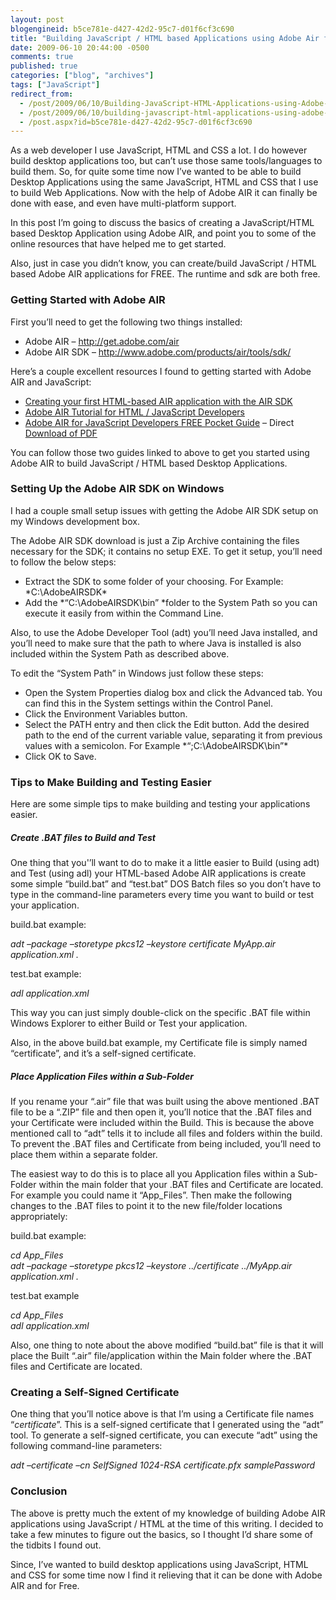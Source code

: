```yaml
---
layout: post
blogengineid: b5ce781e-d427-42d2-95c7-d01f6cf3c690
title: "Building JavaScript / HTML based Applications using Adobe Air for FREE"
date: 2009-06-10 20:44:00 -0500
comments: true
published: true
categories: ["blog", "archives"]
tags: ["JavaScript"]
redirect_from: 
  - /post/2009/06/10/Building-JavaScript-HTML-Applications-using-Adobe-AIR-for-FREE
  - /post/2009/06/10/building-javascript-html-applications-using-adobe-air-for-free
  - /post.aspx?id=b5ce781e-d427-42d2-95c7-d01f6cf3c690
---
```

<!-- more -->

As a web developer I use JavaScript, HTML and CSS a lot. I do however build desktop applications too, but can&rsquo;t use those same tools/languages to build them. So, for quite some time now I&rsquo;ve wanted to be able to build Desktop Applications using the same JavaScript, HTML and CSS that I use to build Web Applications. Now with the help of Adobe AIR it can finally be done with ease, and even have multi-platform support.

In this post I&rsquo;m going to discuss the basics of creating a JavaScript/HTML based Desktop Application using Adobe AIR, and point you to some of the online resources that have helped me to get started.

Also, just in case you didn&rsquo;t know, you can create/build JavaScript / HTML based Adobe AIR applications for FREE. The runtime and sdk are both free.
<h3>Getting Started with Adobe AIR</h3>

First you&rsquo;ll need to get the following two things installed:
<ul>
<li>Adobe AIR &ndash; <a href="http://get.adobe.com/air">http://get.adobe.com/air</a> </li>
<li>Adobe AIR SDK &ndash; <a title="http://www.adobe.com/products/air/tools/sdk/" href="http://www.adobe.com/products/air/tools/sdk/">http://www.adobe.com/products/air/tools/sdk/</a> </li>
</ul>

Here&rsquo;s a couple excellent resources I found to getting started with Adobe AIR and JavaScript:
<ul>
<li><a href="http://help.adobe.com/en_US/AIR/1.5/devappshtml/WS5b3ccc516d4fbf351e63e3d118666ade46-7ecc.html" target="_blank">Creating your first HTML-based AIR application with the AIR SDK</a> </li>
<li><a href="http://www.petefreitag.com/item/667.cfm" target="_blank">Adobe AIR Tutorial for HTML / JavaScript Developers</a> </li>
<li><a href="http://ajaxian.com/archives/adobe-air-for-javascript-developers-pocketguide" target="_blank">Adobe AIR for JavaScript Developers FREE Pocket Guide</a> &ndash; Direct <a href="http://onair.adobe.com/files/AIRforJSDevPocketGuide.pdf?sdid=CEYFA" target="_blank">Download of PDF</a> </li>
</ul>

You can follow those two guides linked to above to get you started using Adobe AIR to build JavaScript / HTML based Desktop Applications.
<h3>Setting Up the Adobe AIR SDK on Windows</h3>

I had a couple small setup issues with getting the Adobe AIR SDK setup on my Windows development box.

The Adobe AIR SDK download is just a Zip Archive containing the files necessary for the SDK; it contains no setup EXE. To get it setup, you&rsquo;ll need to follow the below steps:
<ul>
<li>Extract the SDK to some folder of your choosing. For Example: *C:\AdobeAIRSDK* </li>
<li>Add the *&ldquo;C:\AdobeAIRSDK\bin&rdquo; *folder to the System Path so you can execute it easily from within the Command Line. </li>
</ul>

Also, to use the Adobe Developer Tool (adt) you&rsquo;ll need Java installed, and you&rsquo;ll need to make sure that the path to where Java is installed is also included within the System Path as described above.

To edit the &ldquo;System Path&rdquo; in Windows just follow these steps:
<ul>
<li>Open the System Properties dialog box and click the Advanced tab. You can find this in the System settings within the Control Panel. </li>
<li>Click the Environment Variables button. </li>
<li>Select the PATH entry and then click the Edit button. Add the desired path to the end of the current variable value, separating it from previous values with a semicolon. For Example *&ldquo;;C:\AdobeAIRSDK\bin&rdquo;* </li>
<li>Click OK to Save. </li>
</ul>
<h3>Tips to Make Building and Testing Easier</h3>

Here are some simple tips to make building and testing your applications easier.
<h5>Create .BAT files to Build and Test</h5>

One thing that you'&rsquo;ll want to do to make it a little easier to Build (using adt) and Test (using adl) your HTML-based Adobe AIR applications is create some simple &ldquo;build.bat&rdquo; and &ldquo;test.bat&rdquo; DOS Batch files so you don&rsquo;t have to type in the command-line parameters every time you want to build or test your application.

build.bat example:

*adt &ndash;package &ndash;storetype pkcs12 &ndash;keystore certificate MyApp.air application.xml .*

test.bat example:

*adl application.xml*

This way you can just simply double-click on the specific .BAT file within Windows Explorer to either Build or Test your application.

Also, in the above build.bat example, my Certificate file is simply named &ldquo;certificate&rdquo;, and it&rsquo;s a self-signed certificate.
<h5>Place Application Files within a Sub-Folder</h5>

If you rename your &ldquo;.air&rdquo; file that was built using the above mentioned .BAT file to be a &ldquo;.ZIP&rdquo; file and then open it, you&rsquo;ll notice that the .BAT files and your Certificate were included within the Build. This is because the above mentioned call to &ldquo;adt&rdquo; tells it to include all files and folders within the build. To prevent the .BAT files and Certificate from being included, you&rsquo;ll need to place them within a separate folder.

The easiest way to do this is to place all you Application files within a Sub-Folder within the main folder that your .BAT files and Certificate are located. For example you could name it &ldquo;App_Files&rdquo;. Then make the following changes to the .BAT files to point it to the new file/folder locations appropriately:

build.bat example:

*cd App_Files <br />adt &ndash;package &ndash;storetype pkcs12 &ndash;keystore ../certificate ../MyApp.air application.xml .*

test.bat example

*cd App_Files <br />adl application.xml*

Also, one thing to note about the above modified &ldquo;build.bat&rdquo; file is that it will place the Built &ldquo;.air&rdquo; file/application within the Main folder where the .BAT files and Certificate are located.
<h3>Creating a Self-Signed Certificate</h3>

One thing that you&rsquo;ll notice above is that I&rsquo;m using a Certificate file names &ldquo;*certificate*&rdquo;. This is a self-signed certificate that I generated using the &ldquo;adt&rdquo; tool. To generate a self-signed certificate, you can execute &ldquo;adt&rdquo; using the following command-line parameters:

*adt &ndash;certificate &ndash;cn SelfSigned 1024-RSA certificate.pfx samplePassword*
<h3>Conclusion</h3>

The above is pretty much the extent of my knowledge of building Adobe AIR applications using JavaScript / HTML at the time of this writing. I decided to take a few minutes to figure out the basics, so I thought I&rsquo;d share some of the tidbits I found out.

Since, I&rsquo;ve wanted to build desktop applications using JavaScript, HTML and CSS for some time now I find it relieving that it can be done with Adobe AIR and for Free.
